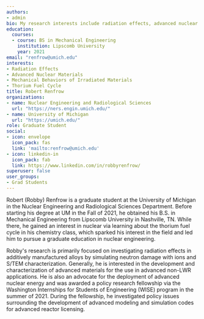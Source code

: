 ```yaml
---
authors:
- admin
bio: My research interests include radiation effects, advanced nuclear reactor materials characterization, molten salts, and the thorium fuel cycle. 
education:
  courses:
  - course: BS in Mechanical Engineering
    institution: Lipscomb University
    year: 2021
email: "renfrow@umich.edu"
interests:
- Radiation Effects 
- Advanced Nuclear Materials 
- Mechanical Behaviors of Irradiated Materials
- Thorium Fuel Cycle
title: Robert Renfrow
organizations:
- name: Nuclear Engineering and Radiological Sciences
  url: "https://ners.engin.umich.edu/"
- name: University of Michigan
  url: "https://umich.edu/"
role: Graduate Student
social:
- icon: envelope
  icon_pack: fas
  link: 'mailto:renfrow@umich.edu'
- icon: linkedin-in
  icon_pack: fab
  link: https://www.linkedin.com/in/robbyrenfrow/
superuser: false
user_groups:
- Grad Students
---
```


Robert (Robby) Renfrow is a graduate student at the University of Michigan in the Nuclear Engineering and Radiological Sciences Department. Before starting his degree at UM in the Fall of 2021, he obtained his B.S. in Mechanical Engineering from Lipscomb University in Nashville, TN. While there, he gained an interest in nuclear via learning about the thorium fuel cycle in his chemistry class, which sparked his interest in the field and led him to pursue a graduate education in nuclear engineering. 

Robby's research is primarily focused on investigating radiation effects in additively manufactured alloys by simulating neutron damage with ions and S/TEM characterization. Generally, he is interested in the development and characterization of advanced materials for the use in advanced non-LWR applications. He is also an advocate for the deployment of advanced nuclear energy and was awarded a policy research fellowship via the Washington Internships for Students of Engineering (WISE) program in the summer of 2021. During the fellowship, he investigated policy issues surrounding the development of advanced modeling and simulation codes for advanced reactor licensing. 
